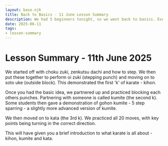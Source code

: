 ```yaml
---
layout: base.njk
title: Back to Basics - 11 June Lesson Summary
description: We had 5 beginners tonight, so we went back to basics. Even though basic, everyone can still improve their techniques and the way they move.
date: 2025-06-11
tags:
- lesson-summary
---
```

# Lesson Summary - 11th June 2025

We started off with choku zuki, zenkutsu dachi and how to step. We then put these together to perform oi zuki (stepping punch) and moving on to soto uke (outside block). This demonstrated the first 'k' of karate - kihon.

Once you had the basic idea, we partnered up and practiced blocking each others punches. Partnering with someone is called kumite (the second k). Some students then gave a demonstration of gohon kumite - 5 step sparring - a slightly more advanced version of kumite.

We then moved on to kata (the 3rd k). We practiced all 20 moves, with key points being turning in the correct direction. 

This will have given you a brief introduction to what karate is all about - kihon, kumite and kata.

